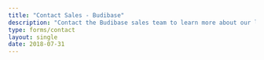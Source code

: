 ```yaml
---
title: "Contact Sales - Budibase"
description: "Contact the Budibase sales team to learn more about our low-code platform and offerings."
type: forms/contact
layout: single
date: 2018-07-31
---
```

